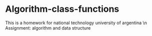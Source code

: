 # Algorithm-class-functions

This is a homework for national technology university of argentina \n
Assignment: algorithm and data structure

